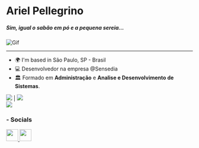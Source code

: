 
# Ariel Pellegrino
##### Sim, igual o sabão em pó e a pequena sereia...
![Gif](https://media3.giphy.com/media/v1.Y2lkPTc5MGI3NjExdXUyemt2MWUxNnI2aXZhZ2U4NW56eWF4Z2V6ZTFqcXZhejRqMWZxNCZlcD12MV9pbnRlcm5hbF9naWZfYnlfaWQmY3Q9Zw/yjI5G3pE3NH3O/giphy.gif)

-------------------------------------------------

- 🌍 I'm based in São Paulo, SP - Brasil
- 💻  Desenvolvedor na empresa @Sensedia
- 🏛️ Formado em <b>Administração</b> e <b>Analise e Desenvolvimento de Sistemas</b>.


![](http://github-profile-summary-cards.vercel.app/api/cards/repos-per-language?username=arielpellegrino&theme=tokyonight)               | ![](http://github-profile-summary-cards.vercel.app/api/cards/stats?username=arielpellegrino&theme=tokyonight)  
  ![](http://github-profile-summary-cards.vercel.app/api/cards/profile-details?username=arielpellegrino&theme=tokyonight)
 


### - Socials

<a  href="https://www.linkedin.com/in/aripellegrino"  target="_blank"  rel="noreferrer">  <picture>  <source  media="(prefers-color-scheme: dark)"  srcset="https://raw.githubusercontent.com/danielcranney/readme-generator/main/public/icons/socials/linkedin-dark.svg"  />  <source  media="(prefers-color-scheme: light)"  srcset="https://raw.githubusercontent.com/danielcranney/readme-generator/main/public/icons/socials/linkedin.svg"  />  <img  src="https://raw.githubusercontent.com/danielcranney/readme-generator/main/public/icons/socials/linkedin.svg"  width="32"  height="32"  />  </picture>  </a> <a  href="https://www.youtube.com/@ArielPellegrino"  target="_blank"  rel="noreferrer">  <picture>  <source  media="(prefers-color-scheme: dark)"  srcset="https://raw.githubusercontent.com/danielcranney/readme-generator/main/public/icons/socials/youtube.svg"  />  <source  media="(prefers-color-scheme: light)"  srcset="https://raw.githubusercontent.com/danielcranney/readme-generator/main/public/icons/socials/youtube.svg"  />  <img  src="https://raw.githubusercontent.com/danielcranney/readme-generator/main/public/icons/socials/youtube.svg"  width="32"  height="32"  />  </picture>  </a> 


